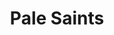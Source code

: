 ---
title: "Pale Saints"
summary: "Pale Saints were an English alternative rock/shoegazing band formed in 1987 in Leeds by singer-bassist Ian Masters, guitarist Graeme Naysmith and drummer Chris Cooper."
slug: "pale-saints"
image: "pale-saints.jpg"
apple_music_artist_url: "None"
wikipedia_url: "https://en.wikipedia.org/wiki/Pale_Saints"
---